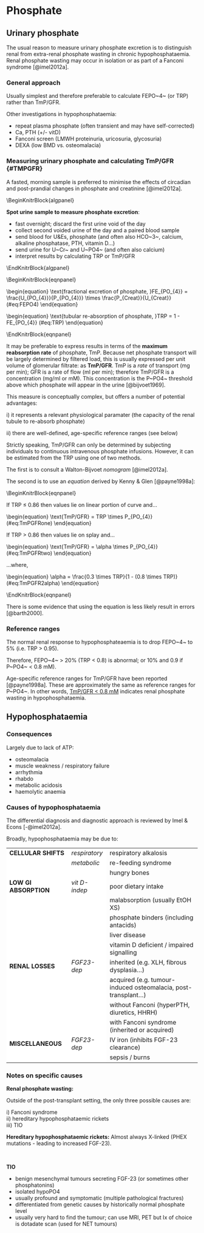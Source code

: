 # Phosphate

## Urinary phosphate

The usual reason to measure urinary phosphate excretion is to distinguish renal from extra-renal phosphate wasting in chronic hypophosphataemia.  Renal phosphate wasting may occur in isolation or as part of a Fanconi syndrome [@imel2012a].  

### General approach

Usually simplest and therefore preferable to calculate FEPO~4~ (or TRP) rather than TmP/GFR.  

Other investigations in hypophosphataemia:  

- repeat plasma phosphate (often transient and may have self-corrected)  
- Ca, PTH (+/- vitD)  
- Fanconi screen (LMWH proteinuria, uricosuria, glycosuria)  
- DEXA (low BMD vs. osteomalacia)  

### Measuring urinary phosphate and calculating TmP/GFR {#TMPGFR}

A fasted, morning sample is preferred to minimise the effects of circadian and post-prandial changes in phosphate and creatinine [@imel2012a].  

\BeginKnitrBlock{algpanel}<div class="algpanel">**Spot urine sample to measure phosphate excretion**:  

- fast overnight; discard the first urine void of the day  
- collect second voided urine of the day and a paired blood sample  
- send blood for U&Es, phosphate (and often also HCO~3~, calcium, alkaline phosphatase, PTH, vitamin D...)  
- send urine for U~Cr~ and U~PO4~ (and often also calcium)  
- interpret results by calculating TRP or TmP/GFR  
</div>\EndKnitrBlock{algpanel}

\BeginKnitrBlock{eqnpanel}<div class="eqnpanel">\begin{equation}
  \text{fractional excretion of phosphate, }FE_{PO_{4}} = \frac{U_{PO_{4}}}{P_{PO_{4}}} \times \frac{P_{Creat}}{U_{Creat}}
  (\#eq:FEPO4)
\end{equation}

\begin{equation}
  \text{tubular re-absorption of phosphate, }TRP = 1 - FE_{PO_{4}}
  (\#eq:TRP)
\end{equation}
</div>\EndKnitrBlock{eqnpanel}

It may be preferable to express results in terms of the **maximum reabsorption rate** of phosphate, TmP.  Because net phosphate transport will be largely determined by filtered load, this is usually expressed per unit volume of glomerular filtrate: as **TmP/GFR**.  TmP is a *rate* of transport (mg per min); GFR is a rate of flow (ml per min); therefore TmP/GFR is a concentration (mg/ml or mM).  This concentration is the P~PO4~ threshold above which phosphate will appear in the urine [@bijvoet1969].  

This measure is conceptually complex, but offers a number of potential advantages: 

i) it represents a relevant physiological paramater (the capacity of the renal tubule to re-absorb phosphate)  

ii) there are well-defined, age-specific reference ranges (see below)  

Strictly speaking, TmP/GFR can only be determined by subjecting individuals to continuous intravenous phosphate infusions.  However, it can be estimated from the TRP using one of two methods.  

The first is to consult a Walton-Bijvoet *nomogram* [@imel2012a].

The second is to use an *equation* derived by Kenny & Glen [@payne1998a]: 

\BeginKnitrBlock{eqnpanel}<div class="eqnpanel">If TRP $\leq$ 0.86 then values lie on linear portion of curve and...

\begin{equation}
  \text{TmP/GFR} = TRP \times P_{PO_{4}}
  (\#eq:TmPGFRone)
\end{equation}

            
If TRP > 0.86 then values lie on splay and...

\begin{equation}
  \text{TmP/GFR} = \alpha \times P_{PO_{4}}
  (\#eq:TmPGFRtwo)
\end{equation}
      
...where,

\begin{equation}
  \alpha = \frac{0.3 \times TRP}{1 - (0.8 \times TRP)}
  (\#eq:TmPGFR2alpha)
\end{equation}
</div>\EndKnitrBlock{eqnpanel}

There is some evidence that using the equation is less likely result in errors [@barth2000].  


### Reference ranges

The normal renal response to hypophosphateaemia is to drop FEPO~4~ to 5% (i.e. TRP \> 0.95).  

Therefore, FEPO~4~ \> 20% (TRP \< 0.8) is abnormal; or 10% and 0.9 if P~PO4~ \< 0.8 mM).  

Age-specific reference ranges for TmP/GFR have been reported [@payne1998a].  These are approximately the same as reference ranges for P~PO4~.  In other words, [TmP/GFR < 0.8 mM](https://pubmed.ncbi.nlm.nih.gov/17895770/) indicates renal phosphate wasting in hypophosphataemia.  


## Hypophosphataemia

### Consequences

Largely due to lack of ATP:  

- osteomalacia  
- muscle weakness / respiratory failure  
- arrhythmia  
- rhabdo  
- metabolic acidosis  
- haemolytic anaemia  

### Causes of hypophosphataemia  

The differential diagnosis and diagnostic approach is reviewed by Imel & Econs [-@imel2012a].  

Broadly, hypophosphataemia may be due to:  

<!-- a) transcellular shifts (TmP/GFR not low):  -->
<!--   - respiratory alkalosis  -->
<!--   - re-feeding syndrome   -->

<!-- b) impaired GI absorption (TmP/GFR not low):  -->
<!--   - poor dietary intake  -->
<!--   - malabsorption (including in EtOH XS)  -->
<!--   - vitamin D deficient / impaired signalling  -->
<!--   - phosphate binders (including antacids)   -->

<!-- c) renal losses (TmP/GFR low):  -->
<!--   - FGF23-dep: inherited (e.g. XLH, fibrous dysplasia...)  -->
<!--   - FGF23-dep: acquired (e.g. tumour-associated osteomalacia, post-renal transplant...)  -->
<!--   - FGF23-indep: without Fanconi (hyperPTH, diuretics, HHRH)  -->
<!--   - FGF23-indep: with Fanconi syndrome (inherited or acquired)   -->

<table>
<tbody>
  <tr>
   <td style="text-align:left;font-weight: bold;background-color: white !important;"> CELLULAR SHIFTS </td>
   <td style="text-align:left;font-style: italic;background-color: white !important;"> respiratory </td>
   <td style="text-align:left;"> respiratory alkalosis </td>
  </tr>
  <tr>
   <td style="text-align:left;font-weight: bold;background-color: white !important;">  </td>
   <td style="text-align:left;font-style: italic;background-color: white !important;"> metabolic </td>
   <td style="text-align:left;"> re-feeding syndrome </td>
  </tr>
  <tr>
   <td style="text-align:left;font-weight: bold;background-color: white !important;">  </td>
   <td style="text-align:left;font-style: italic;background-color: white !important;">  </td>
   <td style="text-align:left;"> hungry bones </td>
  </tr>
  <tr>
   <td style="text-align:left;font-weight: bold;background-color: white !important;"> LOW GI ABSORPTION </td>
   <td style="text-align:left;font-style: italic;background-color: white !important;"> vit D-indep </td>
   <td style="text-align:left;"> poor dietary intake </td>
  </tr>
  <tr>
   <td style="text-align:left;font-weight: bold;background-color: white !important;">  </td>
   <td style="text-align:left;font-style: italic;background-color: white !important;">  </td>
   <td style="text-align:left;"> malabsorption (usually EtOH XS) </td>
  </tr>
  <tr>
   <td style="text-align:left;font-weight: bold;background-color: white !important;">  </td>
   <td style="text-align:left;font-style: italic;background-color: white !important;">  </td>
   <td style="text-align:left;"> phosphate binders (including antacids) </td>
  </tr>
  <tr>
   <td style="text-align:left;font-weight: bold;background-color: white !important;">  </td>
   <td style="text-align:left;font-style: italic;background-color: white !important;">  </td>
   <td style="text-align:left;"> liver disease </td>
  </tr>
  <tr>
   <td style="text-align:left;font-weight: bold;background-color: white !important;">  </td>
   <td style="text-align:left;font-style: italic;background-color: white !important;">  </td>
   <td style="text-align:left;"> vitamin D deficient / impaired signalling </td>
  </tr>
  <tr>
   <td style="text-align:left;font-weight: bold;background-color: white !important;"> RENAL LOSSES </td>
   <td style="text-align:left;font-style: italic;background-color: white !important;"> FGF23-dep </td>
   <td style="text-align:left;"> inherited (e.g. XLH, fibrous dysplasia…) </td>
  </tr>
  <tr>
   <td style="text-align:left;font-weight: bold;background-color: white !important;">  </td>
   <td style="text-align:left;font-style: italic;background-color: white !important;">  </td>
   <td style="text-align:left;"> acquired (e.g. tumour-induced osteomalacia, post-transplant…) </td>
  </tr>
  <tr>
   <td style="text-align:left;font-weight: bold;background-color: white !important;">  </td>
   <td style="text-align:left;font-style: italic;background-color: white !important;">  </td>
   <td style="text-align:left;"> without Fanconi (hyperPTH, diuretics, HHRH) </td>
  </tr>
  <tr>
   <td style="text-align:left;font-weight: bold;background-color: white !important;">  </td>
   <td style="text-align:left;font-style: italic;background-color: white !important;">  </td>
   <td style="text-align:left;"> with Fanconi syndrome (inherited or acquired) </td>
  </tr>
  <tr>
   <td style="text-align:left;font-weight: bold;background-color: white !important;"> MISCELLANEOUS </td>
   <td style="text-align:left;font-style: italic;background-color: white !important;"> FGF23-dep </td>
   <td style="text-align:left;"> IV iron (inhibits FGF-23 clearance) </td>
  </tr>
  <tr>
   <td style="text-align:left;font-weight: bold;background-color: white !important;">  </td>
   <td style="text-align:left;font-style: italic;background-color: white !important;">  </td>
   <td style="text-align:left;"> sepsis / burns </td>
  </tr>
</tbody>
</table>

### Notes on specific causes

**Renal phosphate wasting:**

Outside of the post-transplant setting, the only three possible causes are:  

i) Fanconi syndrome  
ii) hereditary hypophosphataemic rickets  
iii) TIO  


**Hereditary hypophosphataemic rickets:**
Almost always X-linked (PHEX mutations - leading to increased FGF-23).  

<br>

**TIO**

- benign mesenchymal tumours secreting FGF-23 (or sometimes other phosphatonins)  
- isolated hypoPO4  
- usually profound and symptomatic (multiple pathological fractures)  
- differentiated from genetic causes by historically normal phosphate level  
- usually very hard to find the tumour; can use MRI, PET but Ix of choice is dotadate scan (used for NET tumours)  

